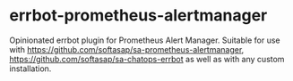 # errbot-prometheus-alertmanager
Opinionated errbot plugin for Prometheus Alert Manager.  Suitable for use with https://github.com/softasap/sa-prometheus-alertmanager, https://github.com/softasap/sa-chatops-errbot   as well as with any custom installation.
